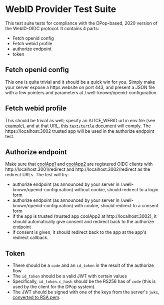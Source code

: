 # WebID Provider Test Suite

This test suite tests for compliance with the DPop-based, 2020 version of the WebID-OIDC protocol.
It contains 4 parts:
* Fetch openid config
* Fetch webid profile
* authorize endpoint
* token

## Fetch openid config

This one is quite trivial and it should be a quick win for you. Simply make your server expose a https website on port 443, and present a JSON file with a few pointers and parameters at /.well-known/openid-configuration.

## Fetch webid profile

This should be trivial as well; specify an ALICE_WEBID url in env.file (see [example](https://github.com/pdsinterop/test-suites/blob/584531f/servers/node-solid-server/env.list)), and at that URL, [this `text/turtle` document](https://raw.githubusercontent.com/pdsinterop/test-suites/584531f/servers/node-solid-server/data/profile/card%24.ttl) will comply. The https://localhost:3002 trusted app will be used in the authorize endpoint test.

## Authorize endpoint

Make sure that [coolApp1](https://github.com/pdsinterop/test-suites/blob/584531f/servers/node-solid-server/.db/oidc/op/clients/_key_coolApp1.json) and [coolApp2](https://github.com/pdsinterop/test-suites/blob/584531f/servers/node-solid-server/.db/oidc/op/clients/_key_coolApp2.json) are registered OIDC clients with http://localhost:3001/redirect and http://localhost:3002/redirect as the redirect URLs. The test will try:
* authorize endpoint (as announced by your server in /.well-known/openid-configuration) without cookie, should redirect to a login form
* authorize endpoint (as announced by your server in /.well-known/openid-configuration) with cookie, should redirect to a consent form
* if the app is trusted (trusted app coolApp2 at http://localhost:3002), it should automatically give consent and redirect back to the authorize endpoint
* if consent is given, it should redirect back to the app at the app's redirect callback.

## Token
* There should be a `code` and an `id_token` in the result of the authorize flow
* The `id_token` should be a valid JWT with certain values
* Specifically, `id_token.c_hash` should be the RS256 has of `code` (this is used by the client for the DPop system).
* The JWT should be signed with one of the keys from the server's `jwks`, [converted to RSA pem](https://github.com/pdsinterop/test-suites/blob/584531f/testers/webid-provider/tester/test/surface/token.test.ts#L131-L138).

